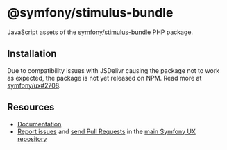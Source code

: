 # @symfony/stimulus-bundle

JavaScript assets of the [symfony/stimulus-bundle](https://packagist.org/packages/symfony/stimulus-bundle) PHP package.

## Installation

Due to compatibility issues with JSDelivr causing the package not to work as expected, the package is not yet released on NPM.
Read more at [symfony/ux#2708](https://github.com/symfony/ux/issues/2708).

## Resources

-   [Documentation](https://symfony.com/bundles/StimulusBundle/current/index.html)
-   [Report issues](https://github.com/symfony/ux/issues) and
    [send Pull Requests](https://github.com/symfony/ux/pulls)
    in the [main Symfony UX repository](https://github.com/symfony/ux)
